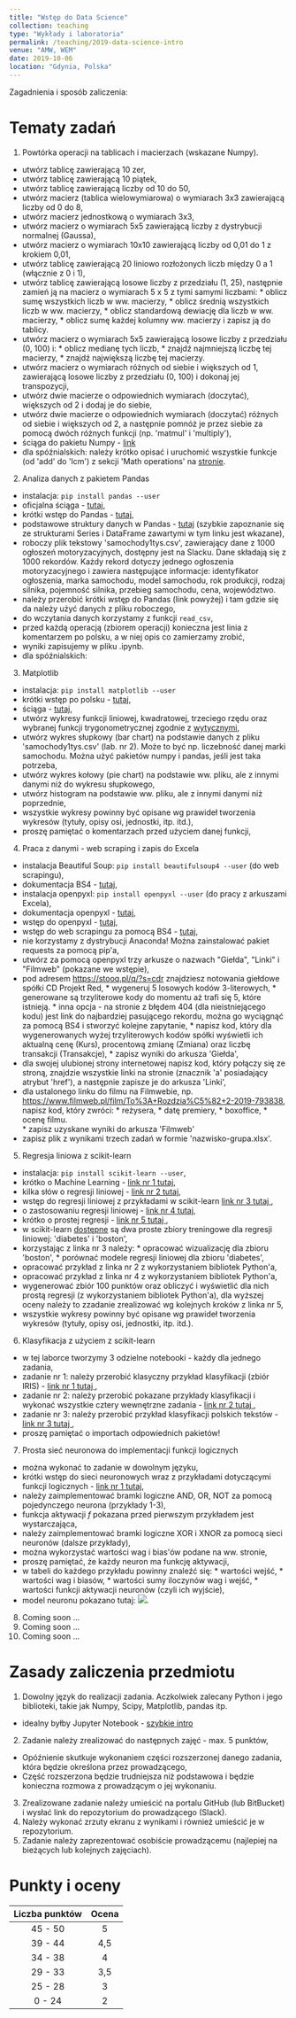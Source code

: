 ```yaml
---
title: "Wstęp do Data Science"
collection: teaching
type: "Wykłady i laboratoria"
permalink: /teaching/2019-data-science-intro
venue: "AMW, WEM"
date: 2019-10-06
location: "Gdynia, Polska"
---
```


Zagadnienia i sposób zaliczenia:



Tematy zadań
======

1. Powtórka operacji na tablicach i macierzach (wskazane Numpy).
  * utwórz tablicę zawierającą 10 zer,
  * utwórz tablicę zawierającą 10 piątek,
  * utwórz tablicę zawierającą liczby od 10 do 50,
  * utwórz macierz (tablica wielowymiarowa) o wymiarach 3x3 zawierającą liczby od 0 do 8,
  * utwórz macierz jednostkową o wymiarach 3x3,
  * utwórz macierz o wymiarach 5x5 zawierającą liczby z dystrybucji normalnej (Gaussa),
  * utwórz macierz o wymiarach 10x10 zawierającą liczby od 0,01 do 1 z krokiem 0,01,
  * utwórz tablicę zawierającą 20 liniowo rozłożonych liczb między 0 a 1 (włącznie z 0 i 1),
  * utwórz tablicę zawierającą losowe liczby z przedziału (1, 25), następnie zamień ją na macierz o wymiarach 5 x 5 z tymi samymi liczbami:
        * oblicz sumę wszystkich liczb w ww. macierzy,
        * oblicz średnią wszystkich liczb w ww. macierzy,
        * oblicz standardową dewiację dla liczb w ww. macierzy,
        * oblicz sumę każdej kolumny ww. macierzy i zapisz ją do tablicy.
  * utwórz macierz o wymiarach 5x5 zawierającą losowe liczby z przedziału (0, 100) i:
        * oblicz medianę tych liczb,
        * znajdź najmniejszą liczbę tej macierzy,
        * znajdź największą liczbę tej macierzy.
  * utwórz macierz o wymiarach różnych od siebie i większych od 1, zawierającą losowe liczby z przedziału (0, 100) i dokonaj jej transpozycji,
  * utwórz dwie macierze o odpowiednich wymiarach (doczytać), większych od 2 i dodaj je do siebie,
  * utwórz dwie macierze o odpowiednich wymiarach (doczytać) różnych od siebie i większych od 2, a następnie pomnóż je przez siebie za pomocą dwóch różnych funkcji (np. 'matmul' i 'multiply'),
  * ściąga do pakietu Numpy - <a href="https://s3.amazonaws.com/assets.datacamp.com/blog_assets/Numpy_Python_Cheat_Sheet.pdf" target="_blank">link</a>
  * dla spóźnialskich: należy krótko opisać i uruchomić wszystkie funkcje (od 'add' do 'lcm') z sekcji 'Math operations' na <a href="https://docs.scipy.org/doc/numpy/reference/ufuncs.html" target="_blank">stronie</a>.

2. Analiza danych z pakietem Pandas
  * instalacja: ```pip install pandas --user```
  * oficjalna ściąga - <a href="https://pandas.pydata.org/Pandas_Cheat_Sheet.pdf" target="_blank">tutaj</a>,
  * krótki wstęp do Pandas - <a href="https://pandas.pydata.org/pandas-docs/stable/getting_started/10min.html" target="_blank">tutaj</a>,
  * podstawowe struktury danych w Pandas - <a href="https://pandas.pydata.org/pandas-docs/stable/getting_started/dsintro.html#dsintro" target="_blank">tutaj</a> (szybkie zapoznanie się ze strukturami Series i DataFrame zawartymi w tym linku jest wkazane),
  * roboczy plik tekstowy 'samochody1tys.csv', zawierający dane z 1000 ogłoszeń motoryzacyjnych, dostępny jest na Slacku. Dane składają się z 1000 rekordów. Każdy rekord dotyczy jednego ogłoszenia motoryzacyjnego i zawiera następujące informacje: identyfikator ogłoszenia, marka samochodu, model samochodu, rok produkcji, rodzaj silnika, pojemność silnika, przebieg samochodu, cena, województwo.
  * należy przerobić krótki wstęp do Pandas (link powyżej) i tam gdzie się da należy użyć danych z pliku roboczego,
  * do wczytania danych korzystamy z funkcji ```read_csv```, 
  * przed każdą operacją (zbiorem operacji) konieczna jest linia z komentarzem po polsku, a w niej opis co zamierzamy zrobić,
  * wyniki zapisujemy w pliku .ipynb.
  * dla spóźnialskich:

3. Matplotlib
  * instalacja: ```pip install matplotlib --user```
  * krótki wstęp po polsku - <a href="https://python101.readthedocs.io/pl/latest/pylab/" target="_blank">tutaj</a>,
  * ściąga - <a href="https://s3.amazonaws.com/assets.datacamp.com/blog_assets/Python_Matplotlib_Cheat_Sheet.pdf" target="_blank">tutaj</a>,
  * utwórz wykresy funkcji liniowej, kwadratowej, trzeciego rzędu oraz wybranej funkcji trygonometrycznej zgodnie z <a href="https://matplotlib.org/tutorials/introductory/usage.html#sphx-glr-tutorials-introductory-usage-py"> wytycznymi</a>,
  * utwórz wykres słupkowy (bar chart) na podstawie danych z pliku 'samochody1tys.csv' (lab. nr 2). Może to być np. liczebność danej marki samochodu. Można użyć pakietów numpy i pandas, jeśli jest taka potrzeba,
  * utwórz wykres kołowy (pie chart) na podstawie ww. pliku, ale z innymi danymi niż do wykresu słupkowego,
  * utwórz histogram na podstawie ww. pliku, ale z innymi danymi niż poprzednie,
  * wszystkie wykresy powinny być opisane wg prawideł tworzenia wykresów (tytuły, opisy osi, jednostki, itp. itd.), 
  * proszę pamiętać o komentarzach przed użyciem danej funkcji,


4. Praca z danymi - web scraping i zapis do Excela
  * instalacja Beautiful Soup: ```pip install beautifulsoup4 --user``` (do web scrapingu),
  * dokumentacja BS4 - <a href="https://beautiful-soup-4.readthedocs.io/en/latest/" target="_blank">tutaj</a>,
  * instalacja openpyxl: ```pip install openpyxl --user``` (do pracy z arkuszami Excela),
  * dokumentacja openpyxl - <a href="https://openpyxl.readthedocs.io/en/stable/index.html" target="_blank">tutaj</a>,
  * wstęp do openpyxl - <a href="https://openpyxl.readthedocs.io/en/stable/tutorial.html" target="_blank">tutaj</a>,
  * wstęp do web scrapingu za pomocą BS4 - <a href="https://www.kodolamacz.pl/blog/wyzwanie-python-7-web-scraping/" target="_blank">tutaj</a>,
  * nie korzystamy z dystrybucji Anaconda! Można zainstalować pakiet requests za pomocą pip'a,
  * utwórz za pomocą openpyxl trzy arkusze o nazwach "Giełda", "Linki" i "Filmweb" (pokazane we wstępie),
  * pod adresem https://stooq.pl/q/?s=cdr znajdziesz notowania giełdowe spółki CD Projekt Red, 
        * wygeneruj 5 losowych kodów 3-literowych,
        * generowane są trzyliterowe kody do momentu aż trafi się 5, które istnieją. 
        * inna opcja - na  stronie z błędem 404 (dla nieistniejącego kodu) jest link do najbardziej pasującego rekordu, można go wyciągnąć za pomocą BS4 i stworzyć kolejne zapytanie,
        * napisz kod, który dla wygenerowanych wyżej trzyliterowych kodów spółki wyświetli ich aktualną cenę (Kurs), procentową zmianę (Zmiana) oraz liczbę transakcji (Transakcje),
        * zapisz wyniki do arkusza 'Giełda',
  * dla swojej ulubionej strony internetowej napisz kod, który połączy się ze stroną, znajdzie wszystkie linki na stronie (znacznik 'a' posiadający atrybut 'href'), a następnie zapisze je do arkusza 'Linki', 
  * dla ustalonego linku do filmu na Filmwebie, np. https://www.filmweb.pl/film/To%3A+Rozdzia%C5%82+2-2019-793838, napisz kod, który zwróci:
        * reżysera,
        * datę premiery,
        * boxoffice,
        * ocenę filmu.    
        * zapisz uzyskane wyniki do arkusza 'Filmweb'
  * zapisz plik z wynikami trzech zadań w formie 'nazwisko-grupa.xlsx'.

5. Regresja liniowa z scikit-learn
  * instalacja: ```pip install scikit-learn --user```,
  * krótko o Machine Learning - <a href="https://www.statystyczny.pl/co-to-jest-machine-learning/" target="_blank">link nr 1 tutaj</a>,
  * kilka słów o regresji liniowej - <a href="https://www.statystyczny.pl/regresja-liniowa/" target="_blank">link nr 2 tutaj</a>,
  * wstęp do regresji liniowej z przykładami w scikit-learn <a href="https://ksopyla.com/machine-learning/modele-regresji-liniowej-z-scikit-learn/" target="_blank"> link nr 3 tutaj </a>,
  * o zastosowaniu regresji liniowej - <a href="https://matematyka.poznan.pl/artykul/regresja-liniowa-czyli-o-zastosowaniu-funkcji-liniowej-w-analizie-statystycznej/" target="_blank"> link nr 4 tutaj</a>,
  * krótko o prostej regresji - <a href="https://cyrkiel.info/statystyka/prosta-regresji/" target="_blank">link nr 5 tutaj </a>,
  * w scikit-learn <a href="https://scikit-learn.org/stable/datasets/index.html" target="_blank">dostępne</a> są dwa proste zbiory treningowe dla regresji liniowej: 'diabetes' i 'boston',
  * korzystając z linka nr 3 należy:
        * opracować wizualizację dla zbioru 'boston',
        * porównać modele regresji liniowej dla zbioru 'diabetes',
  * opracować przykład z linka nr 2 z wykorzystaniem bibliotek Python'a,
  * opracować przykład z linka nr 4 z wykorzystaniem bibliotek Python'a,
  * wygenerować zbiór 100 punktów oraz obliczyć i wyświetlić dla nich prostą regresji (z wykorzystaniem bibliotek Python'a), dla wyższej oceny należy to zzadanie zrealizować wg kolejnych kroków z linka nr 5,
  * wszystkie wykresy powinny być opisane wg prawideł tworzenia wykresów (tytuły, opisy osi, jednostki, itp. itd.).

6. Klasyfikacja z użyciem z scikit-learn
  * w tej laborce tworzymy 3 odzielne notebooki - każdy dla jednego zadania,
  * zadanie nr 1: należy przerobić klasyczny przykład klasyfikacji (zbiór IRIS) - <a href="https://kssk.gitbook.io/msi/1.-klasyfikacja-jako-przyklad-rozpoznawania-wzorcow/1.1-struktura-zbioru-danych" target="_blank">link nr 1 tutaj </a>,
  * zadanie nr 2: należy przerobić pokazane przykłady klasyfikacji i wykonać wszystkie cztery wewnętrzne zadania - <a href="https://sebkaz.github.io/DataMining/05_Modelowanie_cw/" target="_blank">link nr 2 tutaj </a>,
  * zadanie nr 3: należy przerobić przykład klasyfikacji polskich tekstów - <a href="http://www.deepdata.pl/nlp-scikit-learn-klasyfikacja/przyklad-klasyfikacji-polskich-tekstow-czesc-1/" target="_blank">link nr 3 tutaj </a>,
  * proszę pamiętać o importach odpowiednich pakietów!

7. Prosta sieć neuronowa do implementacji funkcji logicznych
  * można wykonać to zadanie w dowolnym języku,
  * krótki wstęp do sieci neuronowych wraz z przykładami dotyczącymi funkcji logicznych - <a href="https://www.analyticsvidhya.com/blog/2016/03/introduction-deep-learning-fundamentals-neural-networks/" target="_blank">link nr 1 tutaj</a>,
  * należy zaimplementować bramki logiczne AND, OR, NOT za pomocą pojedynczego neurona (przykłady 1-3),
  * funkcja aktywacji <i>f</i> pokazana przed pierwszym przykładem jest wystarczająca,
  * należy zaimplementować bramki logiczne XOR i XNOR za pomocą sieci neuronów (dalsze przykłady),
  * można wykorzystać wartości wag i bias'ów podane na ww. stronie,
  * proszę pamiętać, że każdy neuron ma funkcję aktywacji,
  * w tabeli do każdego przykładu powinny znaleźć się:
        * wartości wejść,
        * wartości wag i biasów,
        * wartości sumy iloczynów wag i wejść,
        * wartości funkcji aktywacji neuronów (czyli ich wyjście),
  * model neuronu pokazano tutaj: <img src="http://galaxy.uci.agh.edu.pl/~vlsi/AI/wstep/neuron_sz.png>"/>.
8. Coming soon ...
9. Coming soon ...
10. Coming soon ...

Zasady zaliczenia przedmiotu
======

1. Dowolny język do realizacji zadania. Aczkolwiek zalecany Python i jego biblioteki, takie jak Numpy, Scipy, Matplotlib, pandas itp.
  * idealny byłby Jupyter Notebook - <a href="https://www.dataquest.io/blog/jupyter-notebook-tutorial/">szybkie intro</a>
2. Zadanie należy zrealizować do następnych zajęć - max. 5 punktów,
  * Opóźnienie skutkuje wykonaniem części rozszerzonej danego zadania, która będzie określona przez prowadzącego,
  * Część rozszerzona będzie trudniejsza niż podstawowa i będzie konieczna rozmowa z prowadzącym o jej wykonaniu.
3. Zrealizowane zadanie należy umieścić na portalu GitHub (lub BitBucket) i wysłać link do repozytorium do prowadzącego (Slack).
4. Należy wykonać zrzuty ekranu z wynikami i również umieścić je w repozytorium.
5. Zadanie należy zaprezentować osobiście prowadzącemu (najlepiej na bieżących lub kolejnych zajęciach). 

Punkty i oceny
======

|    Liczba punktów    	| Ocena    |
|    :-------------:	| :-----:  |
|    45 - 50	        |     5    |
|    39 - 44	        |    4,5   |
|    34 - 38	        |     4    |
|    29 - 33	        |    3,5   |
|    25 - 28	        |     3    |
|     0 - 24	        |     2    |
